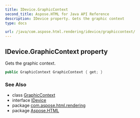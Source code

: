 ```yaml
---
title: IDevice.GraphicContext
second_title: Aspose.HTML for Java API Reference
description: IDevice property. Gets the graphic context
type: docs

url: /java/com.aspose.html.rendering/idevice/graphiccontext/
---
```

## IDevice.GraphicContext property

Gets the graphic context.

```java
public GraphicContext GraphicContext { get; }
```

### See Also

* class [GraphicContext](../../graphiccontext/)
* interface [IDevice](../)
* package [com.aspose.html.rendering](../../../com.aspose.html.rendering/)
* package [Aspose.HTML](../../../)
